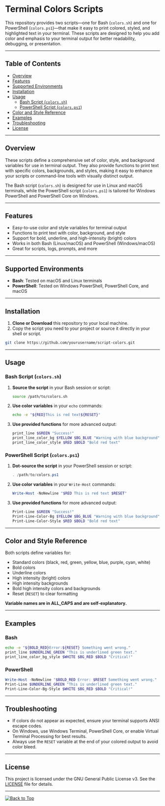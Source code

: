 # Terminal Colors Scripts

This repository provides two scripts—one for Bash (`colors.sh`) and one for PowerShell (`colors.ps1`)—that make it easy to print colored, styled, and highlighted text in your terminal. These scripts are designed to help you add color and emphasis to your terminal output for better readability, debugging, or presentation.

---

## Table of Contents

- [Overview](#overview)
- [Features](#features)
- [Supported Environments](#supported-environments)
- [Installation](#installation)
- [Usage](#usage)
  - [Bash Script (`colors.sh`)](#bash-script-colorssh)
  - [PowerShell Script (`colors.ps1`)](#powershell-script-colorsps1)
- [Color and Style Reference](#color-and-style-reference)
- [Examples](#examples)
- [Troubleshooting](#troubleshooting)
- [License](#license)

---

## Overview

These scripts define a comprehensive set of color, style, and background variables for use in terminal output. They also provide functions to print text with specific colors, backgrounds, and styles, making it easy to enhance your scripts or command-line tools with visually distinct output.

The Bash script (`colors.sh`) is designed for use in Linux and macOS terminals, while the PowerShell script (`colors.ps1`) is tailored for Windows PowerShell and PowerShell Core on Windows.

---

## Features

- Easy-to-use color and style variables for terminal output
- Functions to print text with color, background, and style
- Support for bold, underline, and high-intensity (bright) colors
- Works in both Bash (Linux/macOS) and PowerShell (Windows/macOS)
- Great for scripts, logs, prompts, and more

---

## Supported Environments

- **Bash**: Tested on macOS and Linux terminals
- **PowerShell**: Tested on Windows PowerShell, PowerShell Core, and macOS

---

## Installation

1. **Clone or Download** this repository to your local machine.
2. Copy the script you need to your project or source it directly in your shell or script.

```bash
git clone https://github.com/yourusername/script-colors.git
```

---

## Usage

### Bash Script (`colors.sh`)

1. **Source the script** in your Bash session or script:

   ```bash
   source /path/to/colors.sh
   ```

2. **Use color variables** in your `echo` commands:

   ```bash
   echo -e "${RED}This is red text${RESET}"
   ```

3. **Use provided functions** for more advanced output:

   ```bash
   print_line $GREEN "Success!"
   print_line_color_bg $YELLOW $BG_BLUE "Warning with blue background"
   print_line_color_style $RED $BOLD "Bold red text"
   ```

### PowerShell Script (`colors.ps1`)

1. **Dot-source the script** in your PowerShell session or script:

   ```powershell
   . /path/to/colors.ps1
   ```

2. **Use color variables** in your `Write-Host` commands:

   ```powershell
   Write-Host -NoNewline "$RED This is red text $RESET"
   ```

3. **Use provided functions** for more advanced output:

   ```powershell
   Print-Line $GREEN "Success!"
   Print-Line-Color-Bg $YELLOW $BG_BLUE "Warning with blue background"
   Print-Line-Color-Style $RED $BOLD "Bold red text"
   ```

---

## Color and Style Reference

Both scripts define variables for:

- Standard colors (black, red, green, yellow, blue, purple, cyan, white)
- Bold colors
- Underline colors
- High intensity (bright) colors
- High intensity backgrounds
- Bold high intensity colors and backgrounds
- Reset (`RESET`) to clear formatting

**Variable names are in ALL_CAPS and are self-explanatory.**

---

## Examples

### Bash

```bash
echo -e "${BOLD_RED}Error:${RESET} Something went wrong."
print_line $UNDERLINE_GREEN "This is underlined green text."
print_line_color_bg_style $WHITE $BG_RED $BOLD "Critical!"
```

### PowerShell

```powershell
Write-Host -NoNewline "$BOLD_RED Error: $RESET Something went wrong."
Print-Line $UNDERLINE_GREEN "This is underlined green text."
Print-Line-Color-Bg-Style $WHITE $BG_RED $BOLD "Critical!"
```

---

## Troubleshooting

- If colors do not appear as expected, ensure your terminal supports ANSI escape codes.
- On Windows, use Windows Terminal, PowerShell Core, or enable Virtual Terminal Processing for best results.
- Always use the `RESET` variable at the end of your colored output to avoid color bleed.

---

## License

This project is licensed under the GNU General Public License v3. See the [LICENSE](LICENSE.md) file for details.

---
[![Back to Top](https://img.shields.io/badge/Back%20to%20Top-%E2%86%A9-blue?style=plastic&logo=github)](#terminal-colors-scripts)
